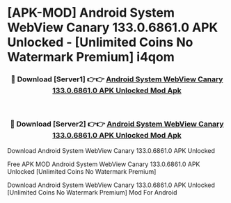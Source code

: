 # [APK-MOD] Android System WebView Canary 133.0.6861.0 APK Unlocked - [Unlimited Coins No Watermark Premium] i4qom



<div align="center">
<h3>🔴 Download [Server1] 👉👉 <a href="https://momento.my/?title=Android_System_WebView_Canary_133.0.6861.0_APK_Unlocked">Android System WebView Canary 133.0.6861.0 APK Unlocked Mod Apk</a></h3><br>

<h3>🔴 Download [Server2] 👉👉 <a href="https://momento.my/?title=Android_System_WebView_Canary_133.0.6861.0_APK_Unlocked">Android System WebView Canary 133.0.6861.0 APK Unlocked Mod Apk</a></h3>
</div>



Download Android System WebView Canary 133.0.6861.0 APK Unlocked 

Free APK MOD Android System WebView Canary 133.0.6861.0 APK Unlocked [Unlimited Coins No Watermark Premium]

Download Android System WebView Canary 133.0.6861.0 APK Unlocked [Unlimited Coins No Watermark Premium] Mod For Android
